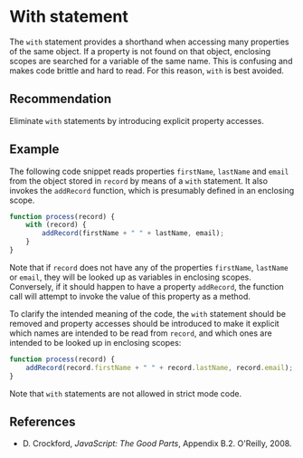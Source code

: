 # With statement
The `with` statement provides a shorthand when accessing many properties of the same object. If a property is not found on that object, enclosing scopes are searched for a variable of the same name. This is confusing and makes code brittle and hard to read. For this reason, `with` is best avoided.


## Recommendation
Eliminate `with` statements by introducing explicit property accesses.


## Example
The following code snippet reads properties `firstName`, `lastName` and `email` from the object stored in `record` by means of a `with` statement. It also invokes the `addRecord` function, which is presumably defined in an enclosing scope.


```javascript
function process(record) {
	with (record) {
		addRecord(firstName + " " + lastName, email);
	}
}
```
Note that if `record` does not have any of the properties `firstName`, `lastName` or `email`, they will be looked up as variables in enclosing scopes. Conversely, if it should happen to have a property `addRecord`, the function call will attempt to invoke the value of this property as a method.

To clarify the intended meaning of the code, the `with` statement should be removed and property accesses should be introduced to make it explicit which names are intended to be read from `record`, and which ones are intended to be looked up in enclosing scopes:


```javascript
function process(record) {
	addRecord(record.firstName + " " + record.lastName, record.email);
}
```
Note that `with` statements are not allowed in strict mode code.


## References
* D. Crockford, *JavaScript: The Good Parts*, Appendix B.2. O'Reilly, 2008.
